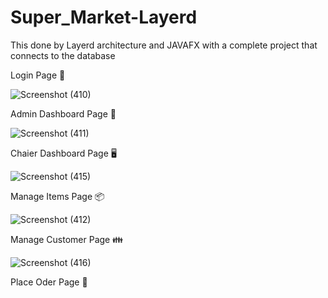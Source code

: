 # Super_Market-Layerd
This done by Layerd architecture and JAVAFX with a complete project that connects to the database

Login Page 🔐

![Screenshot (410)](https://user-images.githubusercontent.com/87766409/138576526-7dc26beb-0e96-4d65-9792-7e30691e51cd.png)

Admin Dashboard Page 🎫

![Screenshot (411)](https://user-images.githubusercontent.com/87766409/138576562-09451ff7-135b-4c00-b63e-a008c8ff98fc.png)

Chaier Dashboard Page 🖥

![Screenshot (415)](https://user-images.githubusercontent.com/87766409/138576572-182cfdb4-d5dd-43e4-94a3-c6e87d70f226.png)

Manage Items Page 📦

![Screenshot (412)](https://user-images.githubusercontent.com/87766409/138576590-d73f49fe-8347-4cf2-a1f5-683b07ff3730.png)

Manage Customer Page 👪

![Screenshot (416)](https://user-images.githubusercontent.com/87766409/138576622-5858c251-b959-481a-8b95-7d3229f21fba.png)

Place Oder Page 💾


